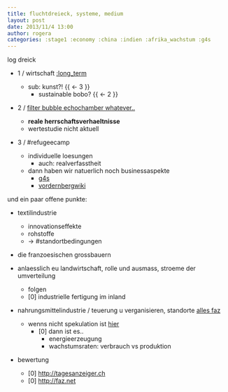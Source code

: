 ```yaml
---
title: fluchtdreieck, systeme, medium
layout: post
date: 2013/11/4 13:00
author: rogera
categories: :stage1 :economy :china :indien :afrika_wachstum :g4s
---
```

log
dreick

- 1 / wirtschaft [:long_term](http://derstandard.at/1381370744971/Auch-Wirtschaftsfluechtlinge-sind-politische-Fluechtlinge)
    - sub: kunst?! {{ <- 3 }}
        - sustainable bobo? {{ <- 2 }}
    
    
- 2 / [filter bubble echochamber whatever..](http://www.malmoe.org/artikel/widersprechen/2655)
    - **reale herrschaftsverhaeltnisse**
    - wertestudie nicht aktuell

- 3 / #refugeecamp
    - individuelle loesungen
        - auch: realverfasstheit
    - dann haben wir natuerlich noch businessaspekte
        - [g4s](http://derstandard.at/1381370701142/G4S-Inakzeptabel-inkompetent-amateurhaft)
        - [vordernbergwiki](http://vordernbergwiki.wordpress.com/)

und ein paar offene punkte:


- textilindustrie
    - innovationseffekte
    - rohstoffe
    - -> #standortbedingungen
    
- die franzoesischen grossbauern
- anlaesslich eu landwirtschaft, rolle und ausmass, stroeme der umverteilung
    - folgen
    - [0] industrielle fertigung im inland
- nahrungsmittelindustrie / teuerung u verganisieren, standorte [alles faz](http://www.faz.net/aktuell/wirtschaft/menschen-wirtschaft/lebensmittelpreise-die-moral-der-agrar-spekulation-11873351.html)
    - wenns nicht spekulation ist [hier](http://www.tagesanzeiger.ch/wirtschaft/geld/Kritik-wegen-NahrungsmittelSpekulation-prallt-an-Banken-ab/story/19741757)
        - [0] dann ist es.. 
            - energieerzeugung
            - wachstumsraten: verbrauch vs produktion


- bewertung
    - [0] http://tagesanzeiger.ch
    - [0] http://faz.net
